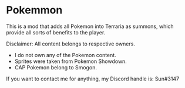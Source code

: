 # Pokemmon

This is a mod that adds all Pokemon into Terraria as summons, which provide all sorts of benefits to the player.

Disclaimer:
All content belongs to respective owners.
* I do not own any of the Pokemon content.
* Sprites were taken from Pokemon Showdown.
* CAP Pokemon belong to Smogon.

If you want to contact me for anything, my Discord handle is: Sun#3147
